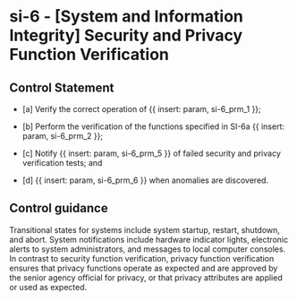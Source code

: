 # si-6 - \[System and Information Integrity\] Security and Privacy Function Verification

## Control Statement

- \[a\] Verify the correct operation of {{ insert: param, si-6_prm_1 }};

- \[b\] Perform the verification of the functions specified in SI-6a {{ insert: param, si-6_prm_2 }};

- \[c\] Notify {{ insert: param, si-6_prm_5 }} of failed security and privacy verification tests; and

- \[d\]  {{ insert: param, si-6_prm_6 }} when anomalies are discovered.

## Control guidance

Transitional states for systems include system startup, restart, shutdown, and abort. System notifications include hardware indicator lights, electronic alerts to system administrators, and messages to local computer consoles. In contrast to security function verification, privacy function verification ensures that privacy functions operate as expected and are approved by the senior agency official for privacy, or that privacy attributes are applied or used as expected.
